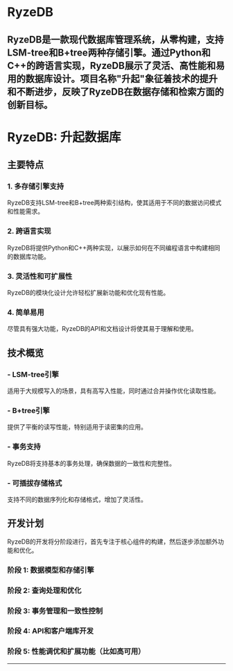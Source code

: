 # RyzeDB
RyzeDB是一款现代数据库管理系统，从零构建，支持LSM-tree和B+tree两种存储引擎。通过Python和C++的跨语言实现，RyzeDB展示了灵活、高性能和易用的数据库设计。项目名称"升起"象征着技术的提升和不断进步，反映了RyzeDB在数据存储和检索方面的创新目标。
---

# RyzeDB: 升起数据库

## 主要特点

### 1. **多存储引擎支持**
   RyzeDB支持LSM-tree和B+tree两种索引结构，使其适用于不同的数据访问模式和性能需求。

### 2. **跨语言实现**
   RyzeDB将提供Python和C++两种实现，以展示如何在不同编程语言中构建相同的数据库功能。

### 3. **灵活性和可扩展性**
   RyzeDB的模块化设计允许轻松扩展新功能和优化现有性能。

### 4. **简单易用**
   尽管具有强大功能，RyzeDB的API和文档设计将使其易于理解和使用。

## 技术概览

### - **LSM-tree引擎**
   适用于大规模写入的场景，具有高写入性能，同时通过合并操作优化读取性能。

### - **B+tree引擎**
   提供了平衡的读写性能，特别适用于读密集的应用。

### - **事务支持**
   RyzeDB将支持基本的事务处理，确保数据的一致性和完整性。

### - **可插拔存储格式**
   支持不同的数据序列化和存储格式，增加了灵活性。

## 开发计划

RyzeDB的开发将分阶段进行，首先专注于核心组件的构建，然后逐步添加额外功能和优化。

### 阶段 1: 数据模型和存储引擎
### 阶段 2: 查询处理和优化
### 阶段 3: 事务管理和一致性控制
### 阶段 4: API和客户端库开发
### 阶段 5: 性能调优和扩展功能（比如高可用）

---
